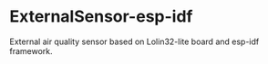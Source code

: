 # ExternalSensor-esp-idf

External air quality sensor based on Lolin32-lite board and esp-idf framework.
